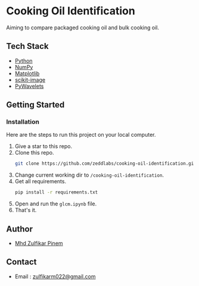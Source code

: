 # Cooking Oil Identification

Aiming to compare packaged cooking oil and bulk cooking oil.

## Tech Stack

- [Python](https://www.python.org/)
- [NumPy](https://numpy.org/)
- [Matplotlib](https://matplotlib.org/)
- [scikit-image](https://scikit-image.org/)
- [PyWavelets](https://github.com/PyWavelets/pywt)

## Getting Started

### Installation

Here are the steps to run this project on your local computer.

1. Give a star to this repo.
2. Clone this repo.
   ```sh
   git clone https://github.com/zeddlabs/cooking-oil-identification.git
   ```
3. Change current working dir to `/cooking-oil-identification`.
4. Get all requirements.
   ```sh
   pip install -r requirements.txt
   ```
5. Open and run the `glcm.ipynb` file.
6. That's it.

## Author

- [Mhd Zulfikar Pinem](https://github.com/zeddlabs)

## Contact

- Email : zulfikarm022@gmail.com

